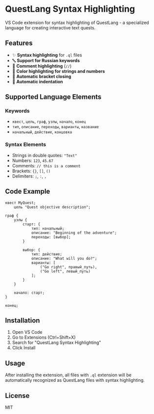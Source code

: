 # QuestLang Syntax Highlighting

VS Code extension for syntax highlighting of QuestLang - a specialized language for creating interactive text quests.

## Features

- ✨ **Syntax highlighting** for `.ql` files
- 🔤 **Support for Russian keywords**
- 💬 **Comment highlighting** (`//`)
- 🎨 **Color highlighting for strings and numbers**
- 🔧 **Automatic bracket closing**
- 📐 **Automatic indentation**

## Supported Language Elements

### Keywords
- `квест`, `цель`, `граф`, `узлы`, `начало`, `конец`
- `тип`, `описание`, `переходы`, `варианты`, `название`
- `начальный`, `действие`, `концовка`

### Syntax Elements
- Strings in double quotes: `"Text"`
- Numbers: `123`, `45.67`
- Comments: `// this is a comment`
- Brackets: `{}`, `[]`, `()`
- Delimiters: `;`, `:`, `,`

## Code Example

```questlang
квест MyQuest;
    цель "Quest objective description";

граф {
    узлы {
        старт: {
            тип: начальный;
            описание: "Beginning of the adventure";
            переходы: [выбор];
        }

        выбор: {
            тип: действие;
            описание: "What will you do?";
            варианты: [
                ("Go right", правый_путь),
                ("Go left", левый_путь)
            ];
        }
    }

    начало: старт;
}

конец;
```

## Installation

1. Open VS Code
2. Go to Extensions (Ctrl+Shift+X)
3. Search for "QuestLang Syntax Highlighting"
4. Click Install

## Usage

After installing the extension, all files with `.ql` extension will be automatically recognized as QuestLang files with syntax highlighting.

## License

MIT
